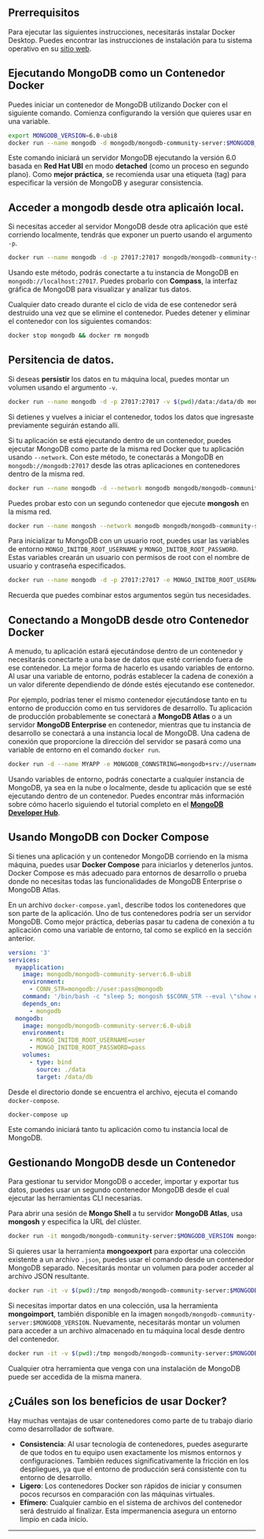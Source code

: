 ## Prerrequisitos

Para ejecutar las siguientes instrucciones, necesitarás instalar Docker Desktop. Puedes encontrar las instrucciones de instalación para tu sistema operativo en su [sitio web](https://www.docker.com).

## Ejecutando MongoDB como un Contenedor Docker

Puedes iniciar un contenedor de MongoDB utilizando Docker con el siguiente comando. Comienza configurando la versión que quieres usar en una variable.

```bash
export MONGODB_VERSION=6.0-ubi8
docker run --name mongodb -d mongodb/mongodb-community-server:$MONGODB_VERSION
```

Este comando iniciará un servidor MongoDB ejecutando la versión 6.0 basada en **Red Hat UBI** en modo **detached** (como un proceso en segundo plano). Como **mejor práctica**, se recomienda usar una etiqueta (tag) para especificar la versión de MongoDB y asegurar consistencia.

## Acceder a mongodb desde otra aplicaión local.

Si necesitas acceder al servidor MongoDB desde otra aplicación que esté corriendo localmente, tendrás que exponer un puerto usando el argumento `-p`.

```bash
docker run --name mongodb -d -p 27017:27017 mongodb/mongodb-community-server:$MONGODB_VERSION
```

Usando este método, podrás conectarte a tu instancia de MongoDB en `mongodb://localhost:27017`. Puedes probarlo con **Compass**, la interfaz gráfica de MongoDB para visualizar y analizar tus datos.

Cualquier dato creado durante el ciclo de vida de ese contenedor será destruido una vez que se elimine el contenedor. Puedes detener y eliminar el contenedor con los siguientes comandos:

```bash
docker stop mongodb && docker rm mongodb
```

## Persitencia de datos.

Si deseas **persistir** los datos en tu máquina local, puedes montar un volumen usando el argumento `-v`.

```bash
docker run --name mongodb -d -p 27017:27017 -v $(pwd)/data:/data/db mongodb/mongodb-community-server:$MONGODB_VERSION
```

Si detienes y vuelves a iniciar el contenedor, todos los datos que ingresaste previamente seguirán estando allí.

Si tu aplicación se está ejecutando dentro de un contenedor, puedes ejecutar MongoDB como parte de la misma red Docker que tu aplicación usando `--network`. Con este método, te conectarás a MongoDB en `mongodb://mongodb:27017` desde las otras aplicaciones en contenedores dentro de la misma red.

```bash
docker run --name mongodb -d --network mongodb mongodb/mongodb-community-server:$MONGODB_VERSION
```

Puedes probar esto con un segundo contenedor que ejecute **mongosh** en la misma red.

```bash
docker run --name mongosh --network mongodb mongodb/mongodb-community-server:$MONGODB_VERSION mongosh mongodb://mongodb --eval "show dbs"
```

Para inicializar tu MongoDB con un usuario root, puedes usar las variables de entorno `MONGO_INITDB_ROOT_USERNAME` y `MONGO_INITDB_ROOT_PASSWORD`. Estas variables crearán un usuario con permisos de root con el nombre de usuario y contraseña especificados.

```bash
docker run --name mongodb -d -p 27017:27017 -e MONGO_INITDB_ROOT_USERNAME=user -e MONGO_INITDB_ROOT_PASSWORD=pass mongodb/mongodb-community-server:$MONGODB_VERSION
```

Recuerda que puedes combinar estos argumentos según tus necesidades.

## Conectando a MongoDB desde otro Contenedor Docker

A menudo, tu aplicación estará ejecutándose dentro de un contenedor y necesitarás conectarte a una base de datos que esté corriendo fuera de ese contenedor. La mejor forma de hacerlo es usando variables de entorno. Al usar una variable de entorno, podrás establecer la cadena de conexión a un valor diferente dependiendo de dónde estés ejecutando ese contenedor.

Por ejemplo, podrías tener el mismo contenedor ejecutándose tanto en tu entorno de producción como en tus servidores de desarrollo. Tu aplicación de producción probablemente se conectará a **MongoDB Atlas** o a un servidor **MongoDB Enterprise** en contenedor, mientras que tu instancia de desarrollo se conectará a una instancia local de MongoDB. Una cadena de conexión que proporcione la dirección del servidor se pasará como una variable de entorno en el comando `docker run`.

```bash
docker run -d --name MYAPP -e MONGODB_CONNSTRING=mongodb+srv://username:password@clusterURL MYAPP:1.0
```

Usando variables de entorno, podrás conectarte a cualquier instancia de MongoDB, ya sea en la nube o localmente, desde tu aplicación que se esté ejecutando dentro de un contenedor. Puedes encontrar más información sobre cómo hacerlo siguiendo el tutorial completo en el **[MongoDB Developer Hub](https://www.mongodb.com/)**.

## Usando MongoDB con Docker Compose

Si tienes una aplicación y un contenedor MongoDB corriendo en la misma máquina, puedes usar **Docker Compose** para iniciarlos y detenerlos juntos. Docker Compose es más adecuado para entornos de desarrollo o prueba donde no necesitas todas las funcionalidades de MongoDB Enterprise o MongoDB Atlas.

En un archivo `docker-compose.yaml`, describe todos los contenedores que son parte de la aplicación. Uno de tus contenedores podría ser un servidor MongoDB. Como mejor práctica, deberías pasar tu cadena de conexión a tu aplicación como una variable de entorno, tal como se explicó en la sección anterior.

```yaml
version: '3'
services:
  myapplication:
    image: mongodb/mongodb-community-server:6.0-ubi8
    environment:
      - CONN_STR=mongodb://user:pass@mongodb
    command: '/bin/bash -c "sleep 5; mongosh $$CONN_STR --eval \"show dbs;\""'
    depends_on:
      - mongodb
  mongodb:
    image: mongodb/mongodb-community-server:6.0-ubi8
    environment:
      - MONGO_INITDB_ROOT_USERNAME=user
      - MONGO_INITDB_ROOT_PASSWORD=pass
    volumes:
      - type: bind
        source: ./data
        target: /data/db
```

Desde el directorio donde se encuentra el archivo, ejecuta el comando `docker-compose`.

```bash
docker-compose up
```

Este comando iniciará tanto tu aplicación como tu instancia local de MongoDB.

## Gestionando MongoDB desde un Contenedor

Para gestionar tu servidor MongoDB o acceder, importar y exportar tus datos, puedes usar un segundo contenedor MongoDB desde el cual ejecutar las herramientas CLI necesarias.

Para abrir una sesión de **Mongo Shell** a tu servidor **MongoDB Atlas**, usa **mongosh** y especifica la URL del clúster.

```bash
docker run -it mongodb/mongodb-community-server:$MONGODB_VERSION mongosh "mongodb://username:password@clusterURL/database"
```

Si quieres usar la herramienta **mongoexport** para exportar una colección existente a un archivo `.json`, puedes usar el comando desde un contenedor MongoDB separado. Necesitarás montar un volumen para poder acceder al archivo JSON resultante.

```bash
docker run -it -v $(pwd):/tmp mongodb/mongodb-community-server:$MONGODB_VERSION mongoexport --collection=COLLECTION --out=/tmp/COLLECTION.json "mongodb://username:password@clusterURL/database"
```

Si necesitas importar datos en una colección, usa la herramienta **mongoimport**, también disponible en la imagen `mongodb/mongodb-community-server:$MONGODB_VERSION`. Nuevamente, necesitarás montar un volumen para acceder a un archivo almacenado en tu máquina local desde dentro del contenedor.

```bash
docker run -it -v $(pwd):/tmp mongodb/mongodb-community-server:$MONGODB_VERSION mongoimport --drop --collection=COLLECTION "mongodb+srv://user:password@clusterURL/database" /tmp/COLLECTION.json
```

Cualquier otra herramienta que venga con una instalación de MongoDB puede ser accedida de la misma manera.

## ¿Cuáles son los beneficios de usar Docker?

Hay muchas ventajas de usar contenedores como parte de tu trabajo diario como desarrollador de software.

- **Consistencia**: Al usar tecnología de contenedores, puedes asegurarte de que todos en tu equipo usen exactamente los mismos entornos y configuraciones. También reduces significativamente la fricción en los despliegues, ya que el entorno de producción será consistente con tu entorno de desarrollo.
- **Ligero**: Los contenedores Docker son rápidos de iniciar y consumen pocos recursos en comparación con las máquinas virtuales.
- **Efímero**: Cualquier cambio en el sistema de archivos del contenedor será destruido al finalizar. Esta impermanencia asegura un entorno limpio en cada inicio.

---
